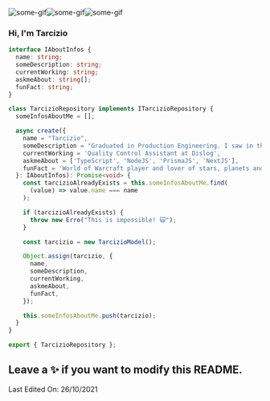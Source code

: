 ![some-gif](https://wmunpogjgutrfetkhfql.supabase.in/storage/v1/object/public/candidate-pictures/my-images/giphy2.gif)![some-gif](https://wmunpogjgutrfetkhfql.supabase.in/storage/v1/object/public/candidate-pictures/my-images/giphy2.gif)![some-gif](https://wmunpogjgutrfetkhfql.supabase.in/storage/v1/object/public/candidate-pictures/my-images/giphy2.gif)

### Hi, I'm Tarcizio

```typescript
interface IAboutInfos {
  name: string;
  someDescription: string;
  currentWorking: string;
  askmeAbout: string[];
  funFact: string;
}

class TarcizioRepository implements ITarcizioRepository {
  someInfosAboutMe = [];

  async create({
    name = "Tarcizio",
    someDescription = "Graduated in Production Engineering. I saw in the program an opportunity to solve the problems",
    currentWorking = 'Quality Control Assistant at Dislog',
    askmeAbout = ['TypeScript', 'NodeJS', 'PrismaJS', 'NextJS'],
    funFact = 'World of Warcraft player and lover of stars, planets and galaxies',
  }: IAboutInfos): Promise<void> {
    const tarcizioAlreadyExists = this.someInfosAboutMe.find(
      (value) => value.name === name
    );

    if (tarcizioAlreadyExists) {
      throw new Erro("This is impossible! 🙀");
    }

    const tarcizio = new TarcizioModel();

    Object.assign(tarcizio, {
      name,
      someDescription,
      currentWorking,
      askmeAbout,
      funFact,
    });

    this.someInfosAboutMe.push(tarcizio);
  }
}

export { TarcizioRepository };

```

## Leave a ✨ if you want to modify this README.

Last Edited On: 26/10/2021
